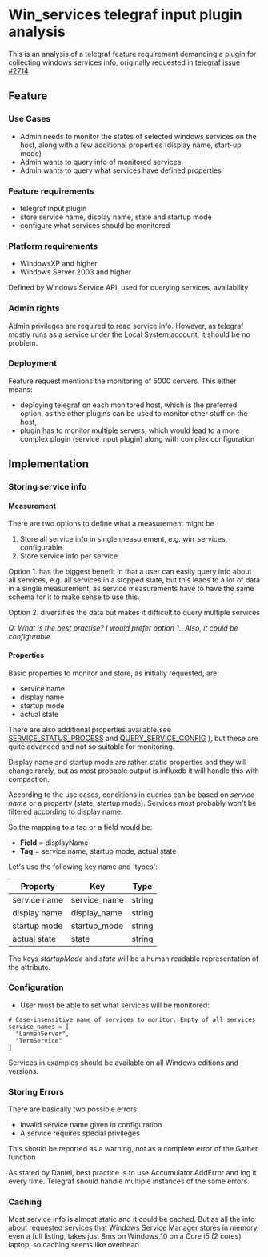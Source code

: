 #  Win_services telegraf input plugin analysis
This is an analysis of a telegraf feature requirement demanding a plugin for collecting windows services info,
originally requested in [telegraf issue #2714](https://github.com/influxdata/telegraf/issues/2714)

## Feature
### Use Cases
- Admin needs to monitor the states of selected windows services on the host, along with a few additional properties (display name, start-up mode)
- Admin wants to query info of monitored services
- Admin wants to query what services have defined properties

### Feature requirements
 * telegraf input plugin
 * store service name, display name, state and startup mode
 * configure what services should be monitored

### Platform requirements
 * WindowsXP and higher
 * Windows Server 2003 and higher

 Defined by Windows Service API, used for querying services, availability

### Admin rights
Admin privileges are required to read service info. However, as telegraf mostly runs as a service under the Local System account, it should be no problem.

### Deployment
Feature request mentions the monitoring of 5000 servers. This either means:
* deploying telegraf on each monitored host, which is the preferred option, as the other plugins can be used to monitor other stuff on the host,
* plugin has to monitor multiple servers, which would lead to a more complex plugin (service input plugin) along with complex configuration

## Implementation
### Storing service info
#### Measurement
There are two options to define what a measurement might be
1. Store all service info in single measurement, e.g. win_services, configurable
2. Store service info per service

Option 1. has the biggest benefit in that a user can easily query info about all services, e.g. all services in a stopped state, but this leads to a lot of data in a single measurement, as service measurements have to have the same schema for it to make sense to use this.

Option 2. diversifies the data but makes it difficult to query multiple services

_Q: What is the best practise? I would prefer option 1.. Also, it could be configurable._

#### Properties

Basic properties to monitor and store, as initially requested, are:
 * service name
 * display name
 * startup mode
 * actual state

 There are also additional properties available(see [SERVICE_STATUS_PROCESS](https://msdn.microsoft.com/en-us/library/windows/desktop/ms685992(v=vs.85).aspx) and [QUERY_SERVICE_CONFIG](https://msdn.microsoft.com/en-us/library/windows/desktop/ms684950(v=vs.85).aspx) ), but these are quite advanced and not so suitable for monitoring.

 Display name and startup mode are rather static properties and they will change rarely, but as most probable output is influxdb it will handle this with compaction.

According to the use cases, conditions in queries can be based on _service name_ or a property (state, startup mode).
Services most probably won't be filtered according to display name.

So the mapping to a tag or a field would be:

* **Field** = displayName
* **Tag** = service name, startup mode, actual state

 Let's use the following key name and 'types':

 Property|Key | Type
  ---- |----- | ---
 service name| service_name | string
 display name| display_name | string
 startup mode| startup_mode | string
 actual state| state | string

The keys _startupMode_ and _state_ will be a human readable representation of the attribute.

 ### Configuration
 * User must be able to set what services will be monitored:
  ````
  # Case-insensitive name of services to monitor. Empty of all services
  service_names = [
    "LanmanServer",
    "TermService"
  ]
 ````
Services in examples should be available on all Windows editions and versions.

 ### Storing Errors
  There are basically two possible errors:
  * Invalid service name given in configuration
  * A service requires special privileges

  This should be reported as a warning, not as a complete error of the Gather function

   As stated by Daniel, best practice is to use Accumulator.AddError and log it every time. Telegraf should handle multiple instances of the same errors.

 ### Caching
  Most service info is almost static and it could be cached. But as all the info about requested services that Windows Service Manager stores in memory, even a full listing, takes just 8ms on Windows 10 on a Core i5 (2 cores) laptop,
  so caching seems like overhead.
